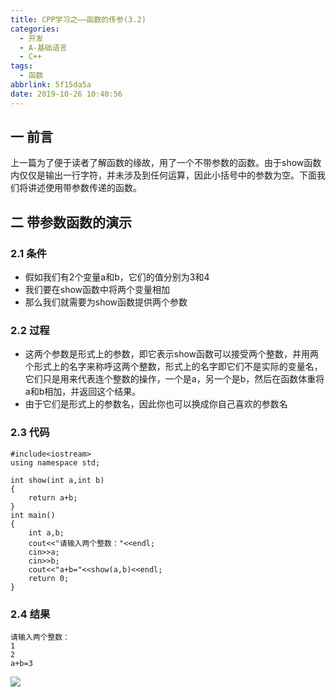 ```yaml
---
title: CPP学习之——函数的传参(3.2)
categories:
  - 开发
  - A-基础语言
  - C++
tags:
  - 函数
abbrlink: 5f15da5a
date: 2019-10-26 10:40:56
---
```

## 一 前言
上一篇为了便于读者了解函数的缘故，用了一个不带参数的函数。由于show函数内仅仅是输出一行字符，并未涉及到任何运算，因此小括号中的参数为空。下面我们将讲述使用带参数传递的函数。  

<!--more-->

## 二 带参数函数的演示

### 2.1 条件
* 假如我们有2个变量a和b，它们的值分别为3和4
* 我们要在show函数中将两个变量相加
* 那么我们就需要为show函数提供两个参数

### 2.2 过程
* 这两个参数是形式上的参数，即它表示show函数可以接受两个整数，并用两个形式上的名字来称呼这两个整数，形式上的名字即它们不是实际的变量名，它们只是用来代表连个整数的操作，一个是a，另一个是b，然后在函数体重将a和b相加，并返回这个结果。
* 由于它们是形式上的参数名，因此你也可以换成你自己喜欢的参数名

### 2.3 代码 

	#include<iostream>
	using namespace std;
	
	int show(int a,int b)
	{
		return a+b;
	}
	int main()
	{
		int a,b;
		cout<<"请输入两个整数："<<endl;
		cin>>a;
		cin>>b;
		cout<<"a+b="<<show(a,b)<<endl;
		return 0;
	}

### 2.4 结果 

	请输入两个整数：
	1
	2
	a+b=3


![][1]


[1]:https://cdn.jsdelivr.net/gh/PGzxc/CDN/blog-image/cpp-eclipse-chapter-3-function-params.gif